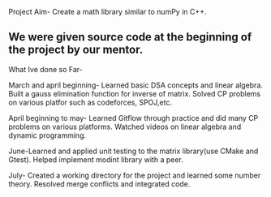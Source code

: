 Project Aim-
Create a math library similar to numPy in C++.

We were given source code at the beginning of the project by our mentor.
--------------------------------------------------------------------------------------------------------------------------------------------------------------------------------
What Ive done so Far-

March and april beginning- Learned basic DSA concepts and linear algebra. Built a gauss elimination function for inverse of matrix. Solved CP problems on various platfor such as codeforces, SPOJ,etc.

April beginning to may- Learned Gitflow through practice and did many CP problems on various platforms. Watched videos on linear algebra and dynamic programming.

June-Learned and applied unit testing to the matrix library(use CMake and Gtest). Helped implement modint library with a peer.

July- Created a working directory for the project and learned some number theory. Resolved merge conflicts and integrated code.
